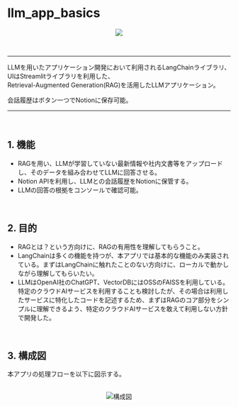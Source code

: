 # llm_app_basics
<p align="center">
  <img src="https://github.com/Kamy-dev/llm_app_basics/assets/130248710/60a6d148-4db5-4bbe-b851-8fd00fb7accc" />
</p>

<br>

----

LLMを用いたアプリケーション開発において利用されるLangChainライブラリ、UIはStreamlitライブラリを利用した、  
Retrieval-Augmented Generation(RAG)を活用したLLMアプリケーション。  
  
会話履歴はボタン一つでNotionに保存可能。

----    
<br>

## 1. 機能

- RAGを用い、LLMが学習していない最新情報や社内文書等をアップロードし、そのデータを組み合わせてLLMに回答させる。
- Notion APIを利用し、LLMとの会話履歴をNotionに保管する。
- LLMの回答の根拠をコンソールで確認可能。

<br>

## 2. 目的

- RAGとは？という方向けに、RAGの有用性を理解してもらうこと。
- LangChainは多くの機能を持つが、本アプリでは基本的な機能のみ実装されている。まずはLangChainに触れたことのない方向けに、ローカルで動かしながら理解してもらいたい。
- LLMはOpenAI社のChatGPT、VectorDBにはOSSのFAISSを利用している。  
  特定のクラウドAIサービスを利用することも検討したが、その場合は利用したサービスに特化したコードを記述するため、まずはRAGのコア部分をシンプルに理解できるよう、特定のクラウドAIサービスを敢えて利用しない方針で開発した。

<br>

## 3. 構成図

本アプリの処理フローを以下に図示する。

<br>

<div align="center">
    <img src="https://github.com/Kamy-dev/llm_app_basics/assets/130248710/e73ef201-ad7b-4512-8597-93f56c2487c0" alt="構成図">
</div>

<br>

